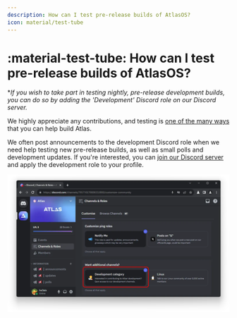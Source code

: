```yaml
---
description: How can I test pre-release builds of AtlasOS?
icon: material/test-tube
---
```


# :material-test-tube: How can I test pre-release builds of AtlasOS?

**If you wish to take part in testing nightly, pre-release development builds, you can do so by adding the 'Development' Discord role on our Discord server.*

We highly appreciate any contributions, and testing is [one of the many ways](../contributions.md) that you can help build Atlas.

We often post announcements to the development Discord role when we need help testing new pre-release builds, as well as small polls and development updates. If you're interested, you can [join our Discord server](https://discord.atlasos.net/) and apply the development role to your profile.

![The Atlas Discord server's 'Channels & Role' page, cropped onto the 'Development' role](../assets/images/discord-development-role.webp)

